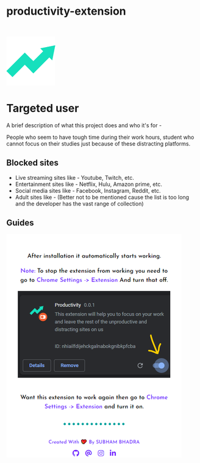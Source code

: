 # productivity-extension


<br>


![App Screenshot](https://github.com/subham-04/productivity/blob/main/128.png)


# Targeted user

A brief description of what this project does and who it's for - 

People who seem to have tough time during their work hours, student who cannot focus on their studies just because of these distracting platforms.


## Blocked sites

- Live streaming sites like - Youtube, Twitch, etc.
- Entertainment sites like - Netflix, Hulu, Amazon prime, etc.
- Social media sites like - Facebook, Instagram, Reddit, etc.
- Adult sites like - (Better not to be mentioned cause the list is too long and the developer has the vast range of collection)

## Guides

![App Screenshot](https://github.com/subham-04/productivity/blob/main/p.png)
